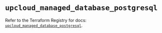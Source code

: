 # `upcloud_managed_database_postgresql`

Refer to the Terraform Registry for docs: [`upcloud_managed_database_postgresql`](https://registry.terraform.io/providers/upcloudltd/upcloud/5.11.1/docs/resources/managed_database_postgresql).
